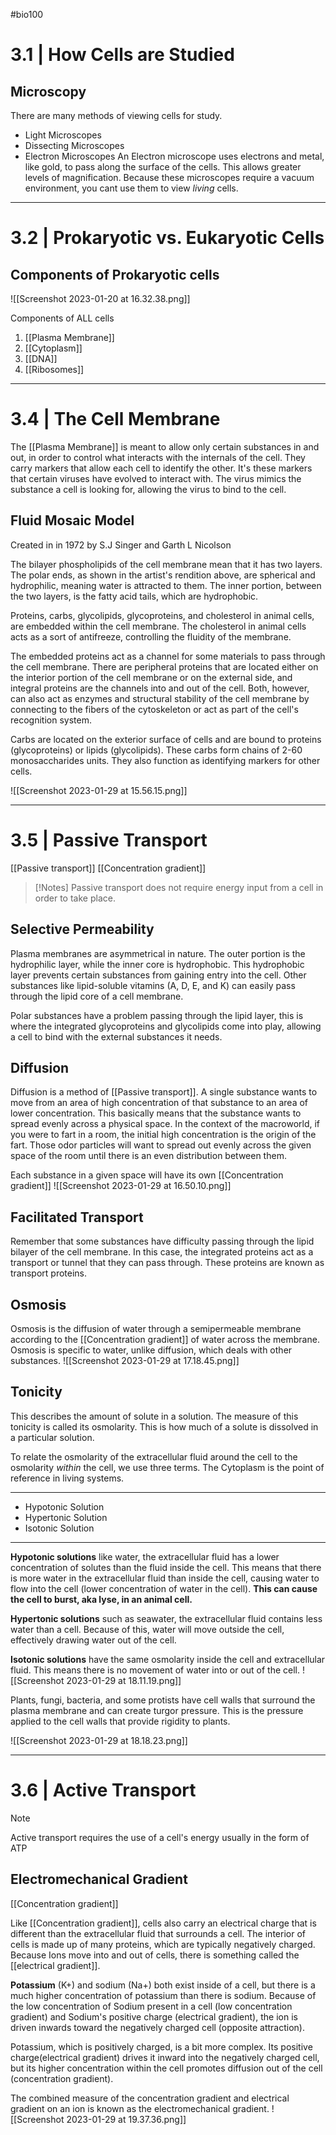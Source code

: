  #bio100 

# 3.1 | How Cells are Studied

## Microscopy
There are many methods of viewing cells for study. 
- Light Microscopes
- Dissecting Microscopes 
- Electron Microscopes
An Electron microscope uses electrons and metal, like gold, to pass along the surface of the cells. This allows greater levels of magnification. Because these microscopes require a vacuum environment, you cant use them to view *living* cells.
***
# 3.2 | Prokaryotic vs. Eukaryotic Cells

## Components of Prokaryotic cells

![[Screenshot 2023-01-20 at 16.32.38.png]]

Components of ALL cells
1. [[Plasma Membrane]]
2. [[Cytoplasm]]
3. [[DNA]]
4. [[Ribosomes]]
***
# 3.4 | The Cell Membrane

The [[Plasma Membrane]] is meant to allow only certain substances in and out, in order to control what interacts with the internals of the cell. They carry markers that allow each cell to identify the other. It's these markers that certain viruses have evolved to interact with. The virus mimics the substance a cell is looking for, allowing the virus to bind to the cell. 

## Fluid Mosaic Model
Created in in 1972 by S.J Singer and Garth L Nicolson

The bilayer phospholipids of the cell membrane mean that it has two layers. The polar ends, as shown in the artist's rendition above, are spherical and hydrophilic, meaning water is attracted to them. The inner portion, between the two layers, is the fatty acid tails, which are hydrophobic. 

Proteins, carbs, glycolipids, glycoproteins, and cholesterol in animal cells, are embedded within the cell membrane. The cholesterol in animal cells acts as a sort of antifreeze, controlling the fluidity of the membrane. 

The embedded proteins act as a channel for some materials to pass through the cell membrane. There are peripheral proteins that are located either on the interior portion of the cell membrane or on the external side, and integral proteins are the channels into and out of the cell. Both, however, can also act as enzymes and structural stability of the cell membrane by connecting to the fibers of the cytoskeleton or act as part of the cell's recognition system.

Carbs are located on the exterior surface of cells and are bound to proteins (glycoproteins) or lipids (glycolipids). These carbs form chains of 2-60 monosaccharides units. They also function as identifying markers for other cells.

![[Screenshot 2023-01-29 at 15.56.15.png]]
***
# 3.5 | Passive Transport

[[Passive transport]]
[[Concentration gradient]]

>[!Notes]
>Passive transport does not require energy input from a cell in order to take place.

## Selective Permeability
Plasma membranes are asymmetrical in nature. The outer portion is the hydrophilic layer, while the inner core is hydrophobic. This hydrophobic layer prevents certain substances from gaining entry into the cell. Other substances like lipid-soluble vitamins (A, D, E, and K) can easily pass through the lipid core of a cell membrane. 

Polar substances have a problem passing through the lipid layer, this is where the integrated glycoproteins and glycolipids come into play, allowing a cell to bind with the external substances it needs. 

## Diffusion
Diffusion is a method of [[Passive transport]]. A single substance wants to move from an area of high concentration of that substance to an area of lower concentration. This basically means that the substance wants to spread evenly across a physical space. In the context of the macroworld, if you were to fart in a room, the initial high concentration is the origin of the fart. Those odor particles will want to spread out evenly across the given space of the room until there is an even distribution between them.

Each substance in a given space will have its own [[Concentration gradient]]
![[Screenshot 2023-01-29 at 16.50.10.png]]

## Facilitated Transport
Remember that some substances have difficulty passing through the lipid bilayer of the cell membrane. In this case, the integrated proteins act as a transport or tunnel that they can pass through. These proteins are known as transport proteins.

## Osmosis
Osmosis is the diffusion of water through a semipermeable membrane according to the [[Concentration gradient]] of water across the membrane. Osmosis is specific to water, unlike diffusion, which deals with other substances. 
![[Screenshot 2023-01-29 at 17.18.45.png]]

## Tonicity
This describes the amount of solute in a solution. The measure of this tonicity is called its osmolarity. This is how much of a solute is dissolved in a particular solution. 

To relate the osmolarity of the extracellular fluid around the cell to the osmolarity *within* the cell, we use three terms. The Cytoplasm is the point of reference in living systems.
***
- Hypotonic Solution
- Hypertonic Solution
- Isotonic Solution
***
**Hypotonic solutions** like water, the extracellular fluid has a lower concentration of solutes than the fluid inside the cell. This means that there is more water in the extracellular fluid than inside the cell, causing water to flow into the cell (lower concentration of water in the cell). **This can cause the cell to burst, aka lyse, in an animal cell.**

**Hypertonic solutions** such as seawater, the extracellular fluid contains less water than a cell. Because of this, water will move outside the cell, effectively drawing water out of the cell.

**Isotonic solutions** have the same osmolarity inside the cell and extracellular fluid. This means there is no movement of water into or out of the cell.
![[Screenshot 2023-01-29 at 18.11.19.png]]

Plants, fungi, bacteria, and some protists have cell walls that surround the plasma membrane and can create turgor pressure. This is the pressure applied to the cell walls that provide rigidity to plants. 

![[Screenshot 2023-01-29 at 18.18.23.png]]
***
# 3.6 | Active Transport

>[!Note]
>Active transport requires the use of a cell's energy usually in the form of ATP

## Electromechanical Gradient
[[Concentration gradient]] 

Like [[Concentration gradient]], cells also carry an electrical charge that is different than the extracellular fluid that surrounds a cell. The interior of cells is made up of many proteins, which are typically negatively charged. Because Ions move into and out of cells, there is something called the [[electrical gradient]]. 

**Potassium** (K+) and sodium (Na+) both exist inside of a cell, but there is a much higher concentration of potassium than there is sodium. Because of the low concentration of Sodium present in a cell (low concentration gradient) and Sodium's positive charge (electrical gradient), the ion is driven inwards toward the negatively charged cell (opposite attraction). 


Potassium, which is positively charged, is a bit more complex. Its positive charge(electrical gradient) drives it inward into the negatively charged cell, but its higher concentration within the cell promotes diffusion out of the cell (concentration gradient).

The combined measure of the concentration gradient and electrical gradient on an ion is known as the electromechanical gradient.
![[Screenshot 2023-01-29 at 19.37.36.png]]
